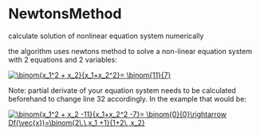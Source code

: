 # NewtonsMethod
calculate solution of nonlinear equation system numerically


the algorithm uses newtons method to solve a non-linear equation system with 2 equations and 2 variables:

<a href="https://www.codecogs.com/eqnedit.php?latex=\binom{x_1^2&space;&plus;&space;x_2}{x_1&plus;x_2^2}=&space;\binom{11}{7}" target="_blank"><img src="https://latex.codecogs.com/gif.latex?\binom{x_1^2&space;&plus;&space;x_2}{x_1&plus;x_2^2}=&space;\binom{11}{7}" title="\binom{x_1^2 + x_2}{x_1+x_2^2}= \binom{11}{7}" /></a>

Note: partial derivate of your equation system needs to be calculated beforehand to change line 32 accordingly.
In the example that would be:

<a href="https://www.codecogs.com/eqnedit.php?latex=\binom{x_1^2&space;&plus;&space;x_2&space;-11}{x_1&plus;x_2^2&space;-7}=&space;\binom{0}{0}\rightarrow&space;Df(\vec{x})=\binom{2\,\,x_1&space;&plus;1}{1&plus;2\,&space;x_2}" target="_blank"><img src="https://latex.codecogs.com/gif.latex?\binom{x_1^2&space;&plus;&space;x_2&space;-11}{x_1&plus;x_2^2&space;-7}=&space;\binom{0}{0}\rightarrow&space;Df(\vec{x})=\binom{2\,\,x_1&space;&plus;1}{1&plus;2\,&space;x_2}" title="\binom{x_1^2 + x_2 -11}{x_1+x_2^2 -7}= \binom{0}{0}\rightarrow Df(\vec{x})=\binom{2\,\,x_1 +1}{1+2\, x_2}" /></a>
